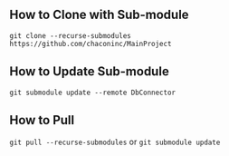 ## How to Clone with Sub-module

`git clone --recurse-submodules https://github.com/chaconinc/MainProject`

## How to Update Sub-module

`git submodule update --remote DbConnector`

## How to Pull

`git pull --recurse-submodules` or `git submodule update`